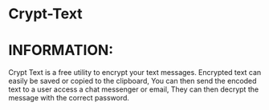 # Crypt-Text

# INFORMATION:

 Crypt Text is a free utility to encrypt your text messages.
 Encrypted text can easily be saved or copied to the clipboard,
 You can then send the encoded text to a user access a chat messenger or email,
 They can then decrypt the message with the correct password.
